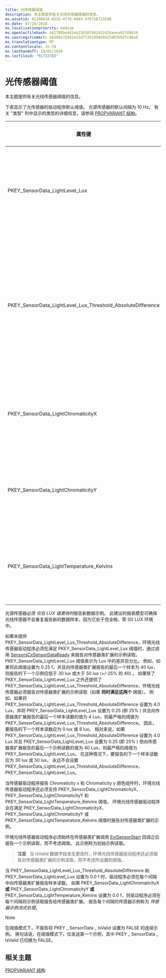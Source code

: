 ```yaml
---
title: 光传感器阈值
description: 本主题提供有关光线传感器阈值的信息。
ms.assetid: A120601A-A5CE-4778-94A9-97E71B721E9B
ms.date: 07/20/2018
ms.localizationpriority: medium
ms.openlocfilehash: 442700be4d1eb23d107b02d32426aeea927d9b20
ms.sourcegitcommit: e6d80e33042e15d7f2b2d9868d25d07b927c86a0
ms.translationtype: MT
ms.contentlocale: zh-CN
ms.lasthandoff: 10/05/2020
ms.locfileid: "91732783"
---
```

# <a name="light-sensor-thresholds"></a>光传感器阈值


本主题提供有关光线传感器阈值的信息。

下表显示了光传感器的驱动程序默认阈值。 光源传感器的默认间隔为 10 Hz。 有关 "类型" 列中显示的类型的详细信息，请参阅 [PROPVARIANT 结构](/windows/win32/api/propidlbase/ns-propidlbase-propvariant)。

|属性键|类型|必需/可选|默认值|说明|
|---|---|---|---|---|
|PKEY_SensorData_LightLevel_Lux|VT_R4|必须|0.25 f|达到阈值时所需的 illuminance 更改的最小值，以 lux 的百分比度量。 如果值为 0.25 f，则表示 illuminance 中的更改了25%。|
|PKEY_SensorData_LightLevel_Lux_Threshold_AbsoluteDifference|VT_R4|可选|1.0f|达到阈值时所需的 illuminance 更改的最小值，以 lux 度量。 值为 1.0 f 表示 illuminance 中的 lux 更改。 <br>__注意：__ 强烈建议在便携设备上实施此阈值，因为它有助于降低环境轻型环境中的电池电量消耗。|
|PKEY_SensorData_LightChromaticityX|VT_R4|如果支持颜色，则为必需。 可选，否则|0.01 f|达到阈值时所需的 CIE 1931 x 颜色坐标的最小更改量，表示为绝对差值。|
|PKEY_SensorData_LightChromaticityY|VT_R4|如果支持颜色，则为必需。 可选，否则|0.01 f|达到阈值时所需的 CIE 1931 y 颜色坐标的最小更改量，以绝对差值表示。|
|PKEY_SensorData_LightTemperature_Kelvins|VT_R4|如果支持颜色，则为必需。 可选，否则|50.0 f|达到阈值时所需的光线温度的最小更改量，以开氏度量。|

光源传感器必须 *仅在 LUX 值更改时*报告新数据示例。 此建议的报表模型可确保光线传感器不会重复报告新的数据样本，因为它处于完全暗、零 (0) LUX 环境中。

如果未提供 PKEY_SensorData_LightLevel_Lux_Threshold_AbsoluteDifference，环境光线传感器驱动程序必须在满足 PKEY_SensorData_LightLevel_Lux 阈值时，通过调用 [SensorsCxSensorDataReady](/windows-hardware/drivers/ddi/sensorscx/nf-sensorscx-sensorscxsensordataready) 来报告对传感器类扩展的示例读取。 PKEY_SensorData_LightLevel_Lux 阈值表示为 Lux 中的差异百分比。 例如，如果将此阈值设置为 0.25 f，并且向传感器类扩展报告的最后一个样本为 40 lux，则报告的下一个示例应低于 30 lux 或大于 50 lux (+/-25% 的 40) 。
如果除了 PKEY_SensorData_LightLevel_Lux 之外还提供了 PKEY_SensorData_LightLevel_Lux_Threshold_AbsoluteDifference，环境光线传感器必须报告对传感器类扩展的示例读取（如果 __同时满足这两个__ 阈值）。 例如，如果将 PKEY_SensorData_LightLevel_Lux_Threshold_AbsoluteDifference 设置为 4.0 Lux，并将 PKEY_SensorData_LightLevel_Lux 设置为 0.25 (即 25% ) 并且向传感器类扩展报告的最后一个样本读数的值为 4 Lux，则最严格的阈值为 PKEY_SensorData_LightLevel_Lux_Threshold_AbsoluteDifference。 因此，要报告的下一个样本读数应为 0 lux 或 8 lux。
相对来说，如果 PKEY_SensorData_LightLevel_Lux_Threshold_AbsoluteDifference 设置为 4.0 Lux 并且 PKEY_SensorData_LightLevel_Lux 设置为 0.25 (即 25% ) 但向传感器类扩展报告的最后一个示例读数的值为 40 Lux，则最严格的阈值为 PKEY_SensorData_LightLevel_Lux。 在这种情况下，要报告的下一个样本读数应为 30 lux 或 50 lux。
永远不会设置 PKEY_SensorData_LightLevel_Lux_Threshold_AbsoluteDifference，PKEY_SensorData_LightLevel_Lux。

当传感器驱动程序报告 Chromaticity x 和 Chromaticity y 颜色组件时，环境光线传感器驱动程序还必须支持 PKEY_SensorData_LightChromaticityX、PKEY_SensorData_LightChromaticityY 和 PKEY_SensorData_LightTemperature_Kelvins 阈值。
环境光线传感器驱动程序会在满足 PKEY_SensorData_LightChromaticityX、PKEY_SensorData_LightChromaticityY 或 PKEY_SensorData_LightTemperature_Kelvins 阈值时报告对传感器类扩展的示例。

环境光线传感器驱动程序必须始终在传感器类扩展调用 [EvtSensorStart](/windows-hardware/drivers/ddi/sensorscx/ns-sensorscx-_sensor_controller_config) 回调之后报告一个示例读取，而不考虑阈值。 此示例称为初始示例读取。

>**注意**   当 IsValid 数据字段发生更改时，环境光线传感器驱动程序还必须报告对传感器类扩展的示例读取，而不考虑所设置的阈值。

当 PKEY_SensorData_LightLevel_Lux_Threshold_AbsoluteDifference 和 PKEY_SensorData_LightLevel_Lux 设置为 0.0 f 时，驱动程序必须在每个间隔中向传感器类扩展报告样本读数。
如果 PKEY_SensorData_LightChromaticityX __或__ PKEY_SensorData_LightChromaticityY __或__ PKEY_SensorData_LightTemperature_Kelvins 设置为 0.0 f，则驱动程序必须在每个间隔将示例读取报告给传感器类扩展。
报告每个间隔的传感器示例称为 *传感器示例流式处理*。

>[!NOTE]
> 在阈值模式下，不报告将 PKEY \_ SensorData \_ IsValid 设置为 FALSE 的连续示例。 换句话说，在阈值模式下，仅发送第一个示例，其中 PKEY \_ SensorData \_ IsValid 已切换为 FALSE。
 

## <a name="related-topics"></a>相关主题


[PROPVARIANT 结构](/windows/win32/api/propidlbase/ns-propidlbase-propvariant)